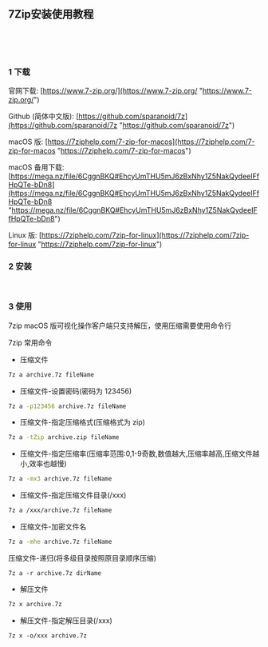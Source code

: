 ## 7Zip安装使用教程  

​    

​    

### 1 下载  

官网下载: [https://www.7-zip.org/](https://www.7-zip.org/ "https://www.7-zip.org/")    

Github (简体中文版): [https://github.com/sparanoid/7z](https://github.com/sparanoid/7z "https://github.com/sparanoid/7z")  

macOS 版: [https://7ziphelp.com/7-zip-for-macos](https://7ziphelp.com/7-zip-for-macos "https://7ziphelp.com/7-zip-for-macos")  

macOS 备用下载: [https://mega.nz/file/6CggnBKQ#EhcyUmTHU5mJ6zBxNhy1Z5NakQydeeIFfHpQTe-bDn8](https://mega.nz/file/6CggnBKQ#EhcyUmTHU5mJ6zBxNhy1Z5NakQydeeIFfHpQTe-bDn8 "https://mega.nz/file/6CggnBKQ#EhcyUmTHU5mJ6zBxNhy1Z5NakQydeeIFfHpQTe-bDn8")  

Linux 版: [https://7ziphelp.com/7zip-for-linux](https://7ziphelp.com/7zip-for-linux "https://7ziphelp.com/7zip-for-linux")  

### 2 安装  

​    

### 3 使用  

7zip macOS 版可视化操作客户端只支持解压，使用压缩需要使用命令行  

7zip 常用命令

- 压缩文件

```bash
7z a archive.7z fileName
```

- 压缩文件-设置密码(密码为 123456)

```bash
7z a -p123456 archive.7z fileName
```

- 压缩文件-指定压缩格式(压缩格式为 zip)

```bash
7z a -tZip archive.zip fileName
```

- 压缩文件-指定压缩率(压缩率范围:0,1-9奇数,数值越大,压缩率越高,压缩文件越小,效率也越慢)

```bash
7z a -mx3 archive.7z fileName
```

- 压缩文件-指定压缩文件目录(/xxx)

```bash
7z a /xxx/archive.7z fileName
```

- 压缩文件-加密文件名

```bash
7z a -mhe archive.7z fileName
```

压缩文件-递归(将多级目录按照原目录顺序压缩)

```
7z a -r archive.7z dirName
```

- 解压文件

```bash
7z x archive.7z
```

- 解压文件-指定解压目录(/xxx)

```
7z x -o/xxx archive.7z
```





